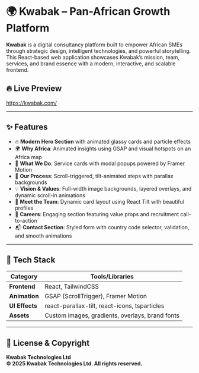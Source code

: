 # 🌍 Kwabak – Pan-African Growth Platform

**Kwabak** is a digital consultancy platform built to empower African SMEs through strategic design, intelligent technologies, and powerful storytelling. This React-based web application showcases Kwabak’s mission, team, services, and brand essence with a modern, interactive, and scalable frontend.

## 🔥 Live Preview

https://kwabak.com/

---

## ✨ Features

- 🔥 **Modern Hero Section** with animated glassy cards and particle effects  
- 🌍 **Why Africa**: Animated insights using GSAP and visual hotspots on an Africa map  
- 🧭 **What We Do**: Service cards with modal popups powered by Framer Motion  
- 🔧 **Our Process**: Scroll-triggered, tilt-animated steps with parallax backgrounds  
- 💡 **Vision & Values**: Full-width image backgrounds, layered overlays, and dynamic scroll-in animations  
- 🤝 **Meet the Team**: Dynamic card layout using React Tilt with beautiful profiles  
- 🚀 **Careers**: Engaging section featuring value props and recruitment call-to-action  
- 📬 **Contact Section**: Styled form with country code selector, validation, and smooth animations  

---

## 🧱 Tech Stack

| Category      | Tools/Libraries                                   |
|---------------|---------------------------------------------------|
| **Frontend**  | React, TailwindCSS                                |
| **Animation** | GSAP (ScrollTrigger), Framer Motion               |
| **UI Effects**| react-parallax-tilt, react-icons, tsparticles     |
| **Assets**    | Custom images, gradients, overlays, brand fonts   |


---


## 📄 License & Copyright

**Kwabak Technologies Ltd**  
**© 2025 Kwabak Technologies Ltd. All rights reserved.**

